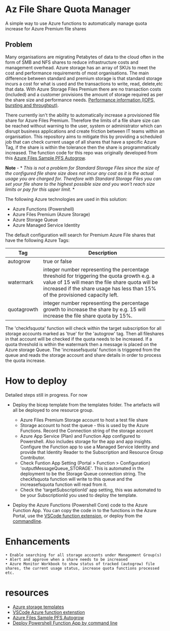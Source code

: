 # Az File Share Quota Manager

A simple way to use Azure functions to automatically manage quota increase for Azure Premium file shares

## Problem

Many organisations are migrating Petabytes of data to the cloud often in the form of SMB and NFS shares to reduce infrastructure costs and management overhead. Azure storage has an array of SKUs to meet the cost and performance requirements of most organisations. The main difference between standard and premium storage is that standard storage incurs a cost for what is used and the transactions to write, read, delete,etc that data. With Azure Storage Files Premium there are no transaction costs (included) and a customer provisions the amount of storage required as per the share size and performance needs. [Performance information (IOPS, bursting and throughput)](https://docs.microsoft.com/en-us/azure/storage/files/understanding-billing).

There currently isn't the ability to automatically increase a provisioned file share for Azure Files Premium. Therefore the limits of a file share size can be reached without warning to the user, system or administrator which can disrupt business applications and create friction between IT teams within an organisation. This repository aims to mitigate this by providing a scheduled job that can check current usage of all shares that have a specific Azure Tag, if the share is within the tolerance then the share is programmatically increased. The function code for this repo was originally developed from this [Azure Files Sample PFS Autogrow](https://github.com/Azure-Samples/azure-files-samples/tree/master/autogrow-PFS-quota).

**Note** - \* _This is not a problem for Standard Storage Files since the size of the configured file share size does not incur any cost as it is the actual usage you are charged for. Therefore with Standard Storage Files you can set your file share to the highest possible size and you won't reach size limits or pay for this upper limit._ \*

The following Azure technologies are used in this solution:

- Azure Functions (Powershell)
- Azure Files Premium (Azure Storage)
- Azure Storage Queue
- Azure Managed Service Identity

The default configuration will search for Premium Azure File shares that have the following Azure Tags:

| Tag         | Description                                                                                                                                                                                                                     |
| ----------- | ------------------------------------------------------------------------------------------------------------------------------------------------------------------------------------------------------------------------------- |
| autogrow    | true or false                                                                                                                                                                                                                   |
| watermark   | integer number representing the percentage threshold for triggering the quota growth e.g. a value of 15 will mean the file share quota will be increased if the share usage has less than 15% of the provisioned capacity left. |
| quotagrowth | integer number representing the percentage growth to increase the share by e.g. 15 will increase the file share quota by 15%.                                                                                                   |

The 'checkfsquota' function will check within the target subscription for all storage accounts marked as 'true' for the 'autogrow' tag. Then all fileshares in that account will be checked if the quota needs to be increased. If a quota threshold is within the watermark then a message is placed on the Azure storage Queue. The 'increasefsquota' function is triggered from the queue and reads the storage account and share details in order to process the quota increase.

# How to deploy

Detailed steps still in progress. For now

- Deploy the bicep template from the templates folder. The artefacts will all be deployed to one resource group.

  - Azure Files Premium Storage account to host a test file share
  - Storage account to host the queue - this is used by the Azure Functions. Record the Connection string of the storage account
  - Azure App Service (Plan) and Function App configured to Powershell. Also includes storage for the app and app insights. Configure the Function app to use a Managed Service Identity and provide that Identity Reader to the Subscription and Resource Group Contributor.
  - Check Funtion App Setting (Portal > Function > Configuration) 'outputMessageQueue_STORAGE'. This is automated in the deployment to be the Storage Queue connection string. The checkfsquota function will write to this queue and the increasefsquota function will read from it.
  - Check the 'targetSubscriptionId' app setting, this was automated to be your SubscriptionId you used to deploy the template.

- Deploy the Azure Functions (Powershell Core) code to the Azure Function App. You can copy the code in to the functions in the Azure Portal, use the [VSCode function extension](https://docs.microsoft.com/en-us/azure/azure-functions/functions-reference-powershell?tabs=portal), or deploy from the [commandline](https://docs.microsoft.com/en-us/azure/azure-functions/create-first-function-cli-powershell?tabs=azure-cli%2Cbrowser).

# Enhancements

    • Enable searching for all storage accounts under Management Group(s)
    • Alert and approve when a share needs to be increased
    • Azure Monitor Workbook to show status of tracked (autogrow) file shares, the current usage status, increase quota functions processed etc.

# resources

- [Azure storage templates](https://docs.microsoft.com/en-us/azure/templates/microsoft.storage/2021-06-01/storageaccounts?tabs=bicep)
- [VSCode Azure function extenstion](https://docs.microsoft.com/en-us/azure/azure-functions/functions-reference-powershell?tabs=portal)
- [Azure Files Sample PFS Autogrow](https://github.com/Azure-Samples/azure-files-samples/tree/master/autogrow-PFS-quota)
- [Deploy Powershell Function App by command line](https://docs.microsoft.com/en-us/azure/azure-functions/create-first-function-cli-powershell?tabs=azure-cli%2Cbrowser)

